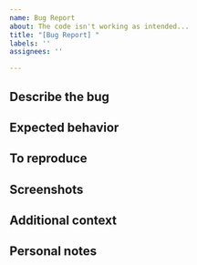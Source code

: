 ```yaml
---
name: Bug Report
about: The code isn't working as intended...
title: "[Bug Report] "
labels: ''
assignees: ''

---
```


<!-- These are HTML comments, meaning they won't show up when you create the issue. When you're filling out the issue, just delete the comment itself, as they're intended to be examples. -->

## Describe the bug
<!--A clear and concise description of what the bug is.-->

## Expected behavior
<!--A clear and concise description of what you expected to happen.-->

## To reproduce
<!--
Steps to reproduce the behavior:
1. Go to '...'
2. Click on '....'
3. Scroll down to '....'
4. See error
-->

## Screenshots
<!--If applicable, add screenshots to help explain your problem.-->

## Additional context
<!--Add any other context about the problem here.-->

## Personal notes

